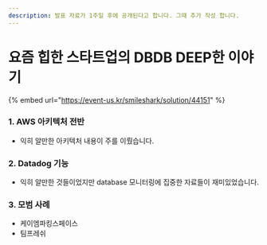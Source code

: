 ```yaml
---
description: 발표 자료가 1주일 후에 공개된다고 합니다. 그때 추가 작성 합니다.
---
```


# 요즘 힙한 스타트업의 DBDB DEEP한 이야기

{% embed url="https://event-us.kr/smileshark/solution/44151" %}

### 1. AWS 아키텍처 전반 <a href="#1.-aws" id="1.-aws"></a>

* 익히 알만한 아키텍처 내용이 주를 이뤘습니다.

### 2. Datadog 기능 <a href="#2.-datadog" id="2.-datadog"></a>

* 익히 알만한 것들이었지만 database 모니터링에 집중한 자료들이 재미있었습니다.

### 3. 모범 사례 <a href="#3." id="3."></a>

* 케이엠파킹스페이스
* 팀프레쉬
